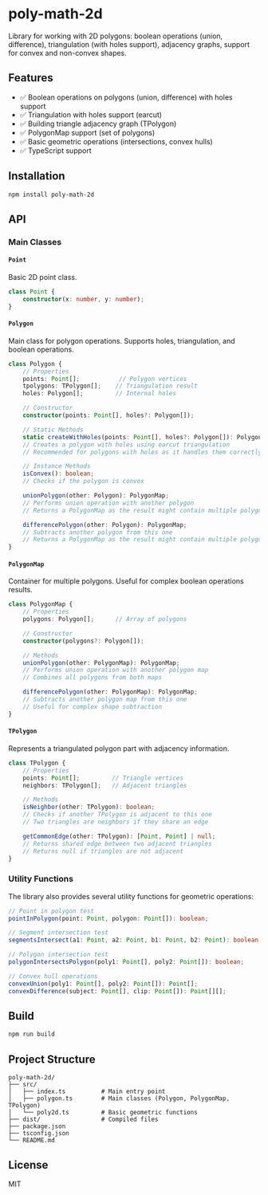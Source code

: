 # poly-math-2d

Library for working with 2D polygons: boolean operations (union, difference), triangulation (with holes support), adjacency graphs, support for convex and non-convex shapes.

## Features
- ✅ Boolean operations on polygons (union, difference) with holes support
- ✅ Triangulation with holes support (earcut)
- ✅ Building triangle adjacency graph (TPolygon)
- ✅ PolygonMap support (set of polygons)
- ✅ Basic geometric operations (intersections, convex hulls)
- ✅ TypeScript support

## Installation
```bash
npm install poly-math-2d
```

## API

### Main Classes

#### `Point`
Basic 2D point class.
```ts
class Point {
    constructor(x: number, y: number);
}
```

#### `Polygon`
Main class for polygon operations. Supports holes, triangulation, and boolean operations.
```ts
class Polygon {
    // Properties
    points: Point[];           // Polygon vertices
    tpolygons: TPolygon[];    // Triangulation result
    holes: Polygon[];         // Internal holes

    // Constructor
    constructor(points: Point[], holes?: Polygon[]);

    // Static Methods
    static createWithHoles(points: Point[], holes?: Polygon[]): Polygon;
    // Creates a polygon with holes using earcut triangulation
    // Recommended for polygons with holes as it handles them correctly

    // Instance Methods
    isConvex(): boolean;
    // Checks if the polygon is convex

    unionPolygon(other: Polygon): PolygonMap;
    // Performs union operation with another polygon
    // Returns a PolygonMap as the result might contain multiple polygons

    differencePolygon(other: Polygon): PolygonMap;
    // Subtracts another polygon from this one
    // Returns a PolygonMap as the result might contain multiple polygons
}
```

#### `PolygonMap`
Container for multiple polygons. Useful for complex boolean operations results.
```ts
class PolygonMap {
    // Properties
    polygons: Polygon[];      // Array of polygons

    // Constructor
    constructor(polygons?: Polygon[]);

    // Methods
    unionPolygon(other: PolygonMap): PolygonMap;
    // Performs union operation with another polygon map
    // Combines all polygons from both maps

    differencePolygon(other: PolygonMap): PolygonMap;
    // Subtracts another polygon map from this one
    // Useful for complex shape subtraction
}
```

#### `TPolygon`
Represents a triangulated polygon part with adjacency information.
```ts
class TPolygon {
    // Properties
    points: Point[];         // Triangle vertices
    neighbors: TPolygon[];   // Adjacent triangles

    // Methods
    isNeighbor(other: TPolygon): boolean;
    // Checks if another TPolygon is adjacent to this one
    // Two triangles are neighbors if they share an edge

    getCommonEdge(other: TPolygon): [Point, Point] | null;
    // Returns shared edge between two adjacent triangles
    // Returns null if triangles are not adjacent
}
```

### Utility Functions

The library also provides several utility functions for geometric operations:

```ts
// Point in polygon test
pointInPolygon(point: Point, polygon: Point[]): boolean;

// Segment intersection test
segmentsIntersect(a1: Point, a2: Point, b1: Point, b2: Point): boolean;

// Polygon intersection test
polygonIntersectsPolygon(poly1: Point[], poly2: Point[]): boolean;

// Convex hull operations
convexUnion(poly1: Point[], poly2: Point[]): Point[];
convexDifference(subject: Point[], clip: Point[]): Point[][];
```

## Build

```bash
npm run build
```

## Project Structure

```
poly-math-2d/
├── src/
│   ├── index.ts          # Main entry point
│   ├── polygon.ts        # Main classes (Polygon, PolygonMap, TPolygon)
│   └── poly2d.ts         # Basic geometric functions
├── dist/                 # Compiled files
├── package.json
├── tsconfig.json
└── README.md
```

## License
MIT 

